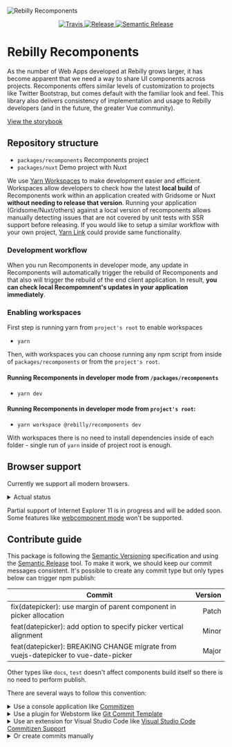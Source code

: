 ![Rebilly Recomponents](https://image.prntscr.com/image/mxh9gRFvTb23DEwn29chAQ.png)

<p align="center">
    <a href="https://travis-ci.org/Rebilly/rebilly-recomponents">
        <img alt="Travis" src="https://img.shields.io/travis/Rebilly/rebilly-recomponents.svg">
    </a>
    <a href="https://github.com/Rebilly/rebilly-recomponents/releases">
        <img alt="Release" src="https://img.shields.io/github/v/release/Rebilly/rebilly-recomponents.svg">
    </a>
    <a href="https://github.com/semantic-release/semantic-release">
        <img alt="Semantic Release" src="https://img.shields.io/badge/%20%20%F0%9F%93%A6%F0%9F%9A%80-semantic--release-e10079.svg">
    </a>
</p>

# Rebilly Recomponents

As the number of Web Apps developed at Rebilly grows larger, it has become apparent that we need a way to share UI components across projects. Recomponents offers similar levels of customization to projects like Twitter Bootstrap, but comes default with the familiar look and feel. This library also delivers consistency of implementation and usage to Rebilly developers (and in the future, the greater Vue community).

[View the storybook](https://recomponents.rebilly.com/)

## Repository structure

* `packages/recomponents` Recomponents project
* `packages/nuxt` Demo project with Nuxt


We use [Yarn Workspaces](https://classic.yarnpkg.com/en/docs/workspaces/) to make development easier and efficient. Workspaces allow developers to check how the latest **local build** of Recomponents work within an application created with Gridsome or Nuxt **without needing to release that version**.
Running your application (Gridsome/Nuxt/others) against a local version of recomponents allows manually detecting issues that are not covered by unit tests with SSR support before releasing. 
If you would like to setup a similar workflow with your own project, [Yarn Link](https://classic.yarnpkg.com/en/docs/cli/link/) could provide same functionality.

### Development workflow

When you run Recomponents in developer mode, any update in Recomponents will automatically trigger the rebuild of Recomponents and that also will trigger the rebuild of the end client application. In result, **you can check local Recompomnent's updates in your application immediately**. 

### Enabling workspaces

First step is running yarn from `project's root` to enable workspaces

* `yarn`

Then, with workspaces you can choose running any npm script from inside of `packages/recomponents` or from the `project's root`.

#### Running Recomponents in developer mode from `/packages/recomponents`

* `yarn dev`

#### Running Recomponents in developer mode from `project's root`:

* `yarn workspace @rebilly/recomponents dev`

With workspaces there is no need to install dependencies inside of each folder - single run of `yarn` inside of project root is enough.

## Browser support

Currently we support all modern browsers.

<details>
  <summary>Actual status</summary>
  
  <br>
  
  | Browser | Version | Status |           
  | --------|---------|--------|
  | <img src="http://icons.iconarchive.com/icons/dtafalonso/android-l/32/Chrome-icon.png" width="16"> Chrome | 78 | Main development |
  | <img src="http://icons.iconarchive.com/icons/dakirby309/simply-styled/32/Firefox-icon.png" width="16"> Firefox | 70 | Main development |
  | <img src="http://icons.iconarchive.com/icons/johanchalibert/mac-osx-yosemite/32/safari-icon.png" width="16"> Safari | 13 | Supported |
  | <img src="https://img.icons8.com/color/344/ms-edge.png" width="16"> Edge    | ? | ? |
  | <img src="http://icons.iconarchive.com/icons/tatice/cristal-intense/32/Internet-Explorer-icon.png" width="16"> Internet Explorer | 11     | Not supported |
</details>

Partial support of Internet Explorer 11 is in progress and will be added soon. Some features like [webcomponent mode](https://github.com/vuejs/vue-web-component-wrapper/issues/31) won't be supported.

## Contribute guide

This package is following the [Semantic Versioning](http://semver.org/) specification and using the [Semantic Release](https://semantic-release.gitbook.io/semantic-release/) tool. To make it work, we should keep our commit messages consistent. It's possible to create any commit type but only types below can trigger npm publish:

| Commit                                                                                | Version |           
| ------------------------------------------------------------------------------------- |--------:|
| fix(datepicker): use margin of parent component in picker allocation                  |  Patch  |
| feat(datepicker): add option to specify picker vertical alignment                     |  Minor  |
| feat(datepicker): BREAKING CHANGE migrate from vuejs-datepicker to vue-date-picker    |  Major  |

Other types like `docs`, `test` doesn't affect components build itself so there is no need to perform publish.

There are several ways to follow this convention:

<details>
  <summary>Use a console application like <a href="https://github.com/commitizen/cz-cli">Commitizen</a></summary>
    
  <div><br><img src="https://media.giphy.com/media/QWLJmI2eMTND1em2wJ/giphy.gif"></div>
</details>

<details>
  <summary>Use a plugin for Webstorm like <a href="https://plugins.jetbrains.com/plugin/9861-git-commit-template">Git Commit Template</a></summary>

  <div><br><img src="https://media.giphy.com/media/QvFbItmr8cuJXQmjAl/giphy.gif"></div>
</details>

<details>
  <summary>Use an extension for Visual Studio Code like <a href="https://marketplace.visualstudio.com/items?itemName=KnisterPeter.vscode-commitizen">Visual Studio Code Commitizen Support</a></summary>

  <div><br><img src="https://media.giphy.com/media/Ifs3YZ3kipnTDlpRAK/giphy.gif"></div>
</details>

<details>
  <summary>Or create commits manually</summary>
    
  <div><br><img src="https://media3.giphy.com/media/UqZ4imFIoljlr5O2sM/giphy.gif"></div>
</details>
